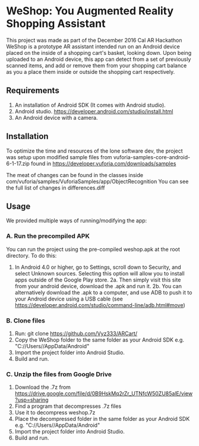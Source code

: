 # WeShop:  You Augmented Reality Shopping Assistant

This project was made as part of the December 2016 Cal AR Hackathon
WeShop is a prototype AR assistant intended run on an Android device placed on the inside of a shopping cart's basket, looking down. Upon being uploaded to an Android device, this app can detect from a set of previously scanned items, and add or remove them from your shopping cart balance as you a place them inside or outside the shopping cart respectively.

## Requirements
1. An installation of Android SDK (It comes with Android studio).
2. Android studio. https://developer.android.com/studio/install.html
3. An Android device with a camera.

## Installation

To optimize the time and resources of the lone software dev, the project
was setup upon modified sample files from vuforia-samples-core-android-6-1-17.zip
found in https://developer.vuforia.com/downloads/samples

The meat of changes can be found in the classes inside com/vuforia/samples/VuforiaSamples/app/ObjectRecognition
You can see the full list of changes in differences.diff

## Usage
We provided multiple ways of running/modifying the app:
### A. Run the precompiled APK
You can run the project using the pre-compiled weshop.apk at the root directory.
To do this:
1. In Android 4.0 or higher, go to Settings, scroll down to Security, and select Unknown sources. Selecting this option will allow you to install apps outside of the Google Play store.
2a. Then simply visit this site from your android device, download the .apk and run it.
2b. You can alternatively download the .apk to a computer, and use ADB to push it to your Android device using a USB cable (see https://developer.android.com/studio/command-line/adb.html#move) 

### B. Clone files
1. Run: git clone https://github.com/Vyz333/ARCart/
2. Copy the WeShop folder to the same folder as your Android SDK e.g. "C://Users/<myuser>/AppData/Android"
3. Import the project folder into Android Studio.
4. Build and run.

### C. Unzip the files from Google Drive
1. Download the .7z from https://drive.google.com/file/d/0B9HskMq2rZr_UTNfcW50ZU85alE/view?usp=sharing
2. Find a program that decompresses .7z files
3. Use it to decompress weshop.7z
4. Place the decompressed folder in the same folder as your Android SDK e.g. "C://Users/<myuser>/AppData/Android"
5. Import the project folder into Android Studio.
6. Build and run.
